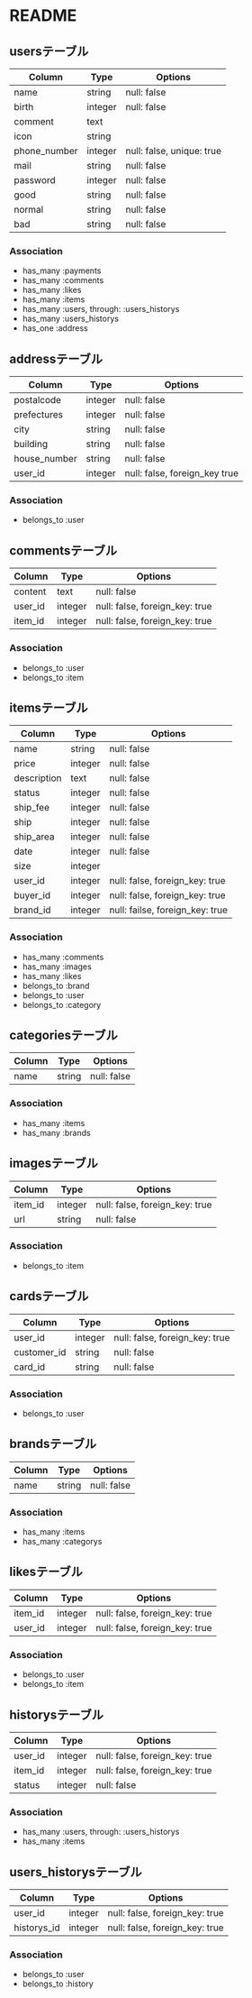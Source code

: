 # README

## usersテーブル

|Column|Type|Options|
|------|----|-------|
|name|string|null: false|
|birth|integer|null: false|
|comment|text||
|icon|string||
|phone_number|integer|null: false, unique: true|
|mail|string|null: false|
|password|integer|null: false|
|good|string|null: false|
|normal|string|null: false|
|bad|string|null: false|

### Association

- has_many :payments
- has_many :comments
- has_many :likes
- has_many :items
- has_many :users, through: :users_historys
- has_many :users_historys
- has_one  :address

## addressテーブル

|Column|Type|Options|
|------|----|-------|
|postalcode|integer|null: false|
|prefectures|integer|null: false|
|city|string|null: false|
|building|string|null: false|
|house_number|string|null: false|
|user_id|integer|null: false, foreign_key true|

### Association
- belongs_to :user


## commentsテーブル

|Column|Type|Options|
|------|----|-------|
|content|text|null: false|
|user_id|integer|null: false, foreign_key: true|
|item_id|integer|null: false, foreign_key: true|

### Association

- belongs_to :user
- belongs_to :item


## itemsテーブル

|Column|Type|Options|
|------|----|-------|
|name|string|null: false|
|price|integer|null: false|
|description|text|null: false|
|status|integer|null: false|
|ship_fee|integer|null: false|
|ship|integer|null: false|
|ship_area|integer|null: false|
|date|integer|null: false|
|size|integer||
|user_id|integer|null: false, foreign_key: true|
|buyer_id|integer|null: false, foreign_key: true|
|brand_id|integer|null: failse, foreign_key: true|

### Association

- has_many :comments
- has_many :images
- has_many :likes
- belongs_to :brand
- belongs_to :user
- belongs_to :category


## categoriesテーブル

|Column|Type|Options|
|------|----|-------|
|name|string|null: false|

### Association

- has_many :items
- has_many :brands


## imagesテーブル

|Column|Type|Options|
|------|----|-------|
|item_id|integer|null: false, foreign_key: true|
|url|string|null: false|

### Association

- belongs_to :item


## cardsテーブル

|Column|Type|Options|
|------|----|-------|
|user_id|integer|null: false, foreign_key: true|
|customer_id|string|null: false|
|card_id|string|null: false|

### Association

- belongs_to :user


## brandsテーブル

|Column|Type|Options|
|------|----|-------|
|name|string|null: false|

### Association

- has_many :items
- has_many :categorys


## likesテーブル

|Column|Type|Options|
|------|----|-------|
|item_id|integer|null: false, foreign_key: true|
|user_id|integer|null: false, foreign_key: true|

### Association

- belongs_to :user
- belongs_to :item


## historysテーブル

|Column|Type|Options|
|------|----|-------|
|user_id|integer|null: false, foreign_key: true|
|item_id|integer|null: false, foreign_key: true|
|status|integer|null: false|

### Association
- has_many :users, through: :users_historys
- has_many :items


## users_historysテーブル

|Column|Type|Options|
|------|----|-------|
|user_id|integer|null: false, foreign_key: true|
|historys_id|integer|null: false, foreign_key: true|

### Association
- belongs_to :user
- belongs_to :history






